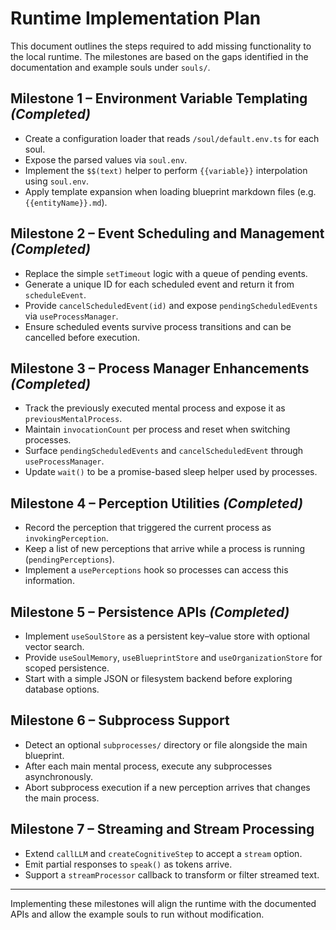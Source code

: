 # Runtime Implementation Plan

This document outlines the steps required to add missing functionality to the local runtime. The milestones are based on the gaps identified in the documentation and example souls under `souls/`.

## Milestone 1 – Environment Variable Templating *(Completed)*

* Create a configuration loader that reads `/soul/default.env.ts` for each soul.
* Expose the parsed values via `soul.env`.
* Implement the `$$(text)` helper to perform `{{variable}}` interpolation using `soul.env`.
* Apply template expansion when loading blueprint markdown files (e.g. `{{entityName}}.md`).

## Milestone 2 – Event Scheduling and Management *(Completed)*

* Replace the simple `setTimeout` logic with a queue of pending events.
* Generate a unique ID for each scheduled event and return it from `scheduleEvent`.
* Provide `cancelScheduledEvent(id)` and expose `pendingScheduledEvents` via `useProcessManager`.
* Ensure scheduled events survive process transitions and can be cancelled before execution.

## Milestone 3 – Process Manager Enhancements *(Completed)*

* Track the previously executed mental process and expose it as `previousMentalProcess`.
* Maintain `invocationCount` per process and reset when switching processes.
* Surface `pendingScheduledEvents` and `cancelScheduledEvent` through `useProcessManager`.
* Update `wait()` to be a promise-based sleep helper used by processes.

## Milestone 4 – Perception Utilities *(Completed)*

* Record the perception that triggered the current process as `invokingPerception`.
* Keep a list of new perceptions that arrive while a process is running (`pendingPerceptions`).
* Implement a `usePerceptions` hook so processes can access this information.

## Milestone 5 – Persistence APIs *(Completed)*

* Implement `useSoulStore` as a persistent key–value store with optional vector search.
* Provide `useSoulMemory`, `useBlueprintStore` and `useOrganizationStore` for scoped persistence.
* Start with a simple JSON or filesystem backend before exploring database options.

## Milestone 6 – Subprocess Support

* Detect an optional `subprocesses/` directory or file alongside the main blueprint.
* After each main mental process, execute any subprocesses asynchronously.
* Abort subprocess execution if a new perception arrives that changes the main process.

## Milestone 7 – Streaming and Stream Processing

* Extend `callLLM` and `createCognitiveStep` to accept a `stream` option.
* Emit partial responses to `speak()` as tokens arrive.
* Support a `streamProcessor` callback to transform or filter streamed text.

---

Implementing these milestones will align the runtime with the documented APIs and allow the example souls to run without modification.
